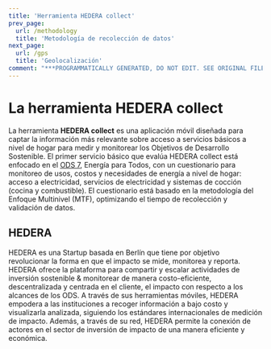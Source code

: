 ```yaml
---
title: 'Herramienta HEDERA collect'
prev_page:
  url: /methodology
  title: 'Metodología de recolección de datos'
next_page:
  url: /gps
  title: 'Geolocalización'
comment: "***PROGRAMMATICALLY GENERATED, DO NOT EDIT. SEE ORIGINAL FILES IN /content***"
---
```

# La herramienta HEDERA collect

La herramienta **HEDERA collect** es una aplicación móvil diseñada para captar la información más relevante sobre acceso a servicios básicos a nivel de hogar para medir y monitorear los Objetivos de Desarrollo Sostenible. El primer servicio básico 
que evalúa HEDERA collect está enfocado en el [ODS 7](https://sustainabledevelopment.un.org/sdg7), Energía para Todos, con un cuestionario para monitoreo de usos, costos y necesidades de energía a nivel de hogar: acceso a electricidad, servicios de electricidad y sistemas de cocción (cocina y combustible). El cuestionario está basado en la metodología del Enfoque Multinivel (MTF), optimizando el tiempo de recolección y validación de datos.


## HEDERA
HEDERA es una Startup basada en Berlín que tiene por objetivo revolucionar la forma en que el impacto se mide, monitorea y reporta. HEDERA ofrece la plataforma para compartir y escalar actividades de inversión sostenible & monitorear de manera costo-eficiente, descentralizada y centrada en el cliente, el impacto con respecto a los alcances de los ODS. A través de sus herramientas móviles, HEDERA empodera a las instituciones a recoger información a bajo costo y visualizarla analizada, siguiendo los estándares internacionales de medición de impacto. Además, a través de su red, HEDERA permite la conexión de actores en el sector de inversión de impacto de una manera eficiente y económica.